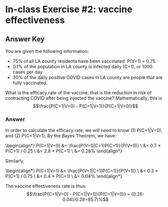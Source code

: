 # In-class Exercise #2: vaccine effectiveness
## Answer Key

You are given the following information: 

* 75% of all LA county residents have been vaccinated: P(V=1) = 0.75.
* 0.1% of the population in LA county is infected daily (C=1), or 1000 cases per day.
* 30% of the daily positive COVID cases in LA county are people that are fully vaccinated.

What is the efficacy rate of the vaccine, that is the reduction in risk of contracting COVID after being injected the vaccine? Mathematically, this is $$\frac{P(C=1|V=0) - P(C=1|V=1)}{P(C=1|V=0)}$$

### Answer
In order to calculate the efficacy rate, we will need to know (1) P(C=1|V=0); and (2) P(C=1|V=1). By the Bayes Theorem, we have:

\begin{align*}
P(C=1|V=0) &= \frac{P(V=0|C=1)P(C=1)}{P(V=0)} \\
           &= 0.7 * P(C=1) / 0.25 \\
           &= 2.8 * P(C=1) \\
           &= 0.28\%
\end{align*}

Similarly, 

\begin{align*}
P(C=1|V=1) &= \frac{P(V=1|C=1)P(C=1)}{P(V=1)} \\
           &= 0.3 * P(C=1) / 0.75 \\
           &= 0.4 * P(C=1) \\
           &= 0.04\%
\end{align*}

The vaccine effectiveness rate is thus: 
$$\frac{P(C=1|V=0) - P(C=1|V=1)}{P(C=1|V=0)} = (0.28-0.04)/0.28=85.7\%$$



